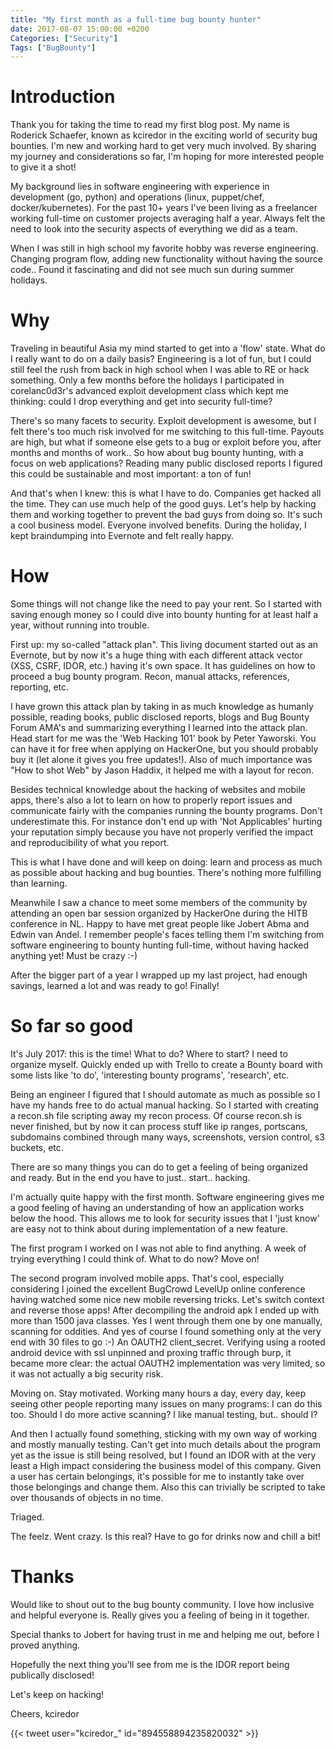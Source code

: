 ```yaml
---
title: "My first month as a full-time bug bounty hunter"
date: 2017-08-07 15:00:00 +0200
Categories: ["Security"]
Tags: ["BugBounty"]
---
```

# Introduction #
Thank you for taking the time to read my first blog post. My name is Roderick Schaefer, known as kciredor in the exciting world of security bug bounties. I'm new and working hard to get very much involved. By sharing my journey and considerations so far, I'm hoping for more interested people to give it a shot!

My background lies in software engineering with experience in development (go, python) and operations (linux, puppet/chef, docker/kubernetes). For the past 10+ years I've been living as a freelancer working full-time on customer projects averaging half a year. Always felt the need to look into the security aspects of everything we did as a team.

When I was still in high school my favorite hobby was reverse engineering. Changing program flow, adding new functionality without having the source code.. Found it fascinating and did not see much sun during summer holidays.

# Why #
Traveling in beautiful Asia my mind started to get into a 'flow' state. What do I really want to do on a daily basis? Engineering is a lot of fun, but I could still feel the rush from back in high school when I was able to RE or hack something. Only a few months before the holidays I participated in corelanc0d3r's advanced exploit development class which kept me thinking: could I drop everything and get into security full-time?

There's so many facets to security. Exploit development is awesome, but I felt there's too much risk involved for me switching to this full-time. Payouts are high, but what if someone else gets to a bug or exploit before you, after months and months of work.. So how about bug bounty hunting, with a focus on web applications? Reading many public disclosed reports I figured this could be sustainable and most important: a ton of fun!

And that's when I knew: this is what I have to do. Companies get hacked all the time. They can use much help of the good guys. Let's help by hacking them and working together to prevent the bad guys from doing so. It's such a cool business model. Everyone involved benefits. During the holiday, I kept braindumping into Evernote and felt really happy.

# How #
Some things will not change like the need to pay your rent. So I started with saving enough money so I could dive into bounty hunting for at least half a year, without running into trouble.

First up: my so-called "attack plan". This living document started out as an Evernote, but by now it's a huge thing with each different attack vector (XSS, CSRF, IDOR, etc.) having it's own space. It has guidelines on how to proceed a bug bounty program. Recon, manual attacks, references, reporting, etc.

I have grown this attack plan by taking in as much knowledge as humanly possible, reading books, public disclosed reports, blogs and Bug Bounty Forum AMA's and summarizing everything I learned into the attack plan. Head start for me was the 'Web Hacking 101' book by Peter Yaworski. You can have it for free when applying on HackerOne, but you should probably buy it (let alone it gives you free updates!). Also of much importance was "How to shot Web" by Jason Haddix, it helped me with a layout for recon.

Besides technical knowledge about the hacking of websites and mobile apps, there's also a lot to learn on how to properly report issues and communicate fairly with the companies running the bounty programs. Don't underestimate this. For instance don't end up with 'Not Applicables' hurting your reputation simply because you have not properly verified the impact and reproducibility of what you report.

This is what I have done and will keep on doing: learn and process as much as possible about hacking and bug bounties. There's nothing more fulfilling than learning.

Meanwhile I saw a chance to meet some members of the community by attending an open bar session organized by HackerOne during the HITB conference in NL. Happy to have met great people like Jobert Abma and Edwin van Andel. I remember people's faces telling them I'm switching from software engineering to bounty hunting full-time, without having hacked anything yet! Must be crazy :-)

After the bigger part of a year I wrapped up my last project, had enough savings, learned a lot and was ready to go! Finally!

# So far so good #
It's July 2017: this is the time! What to do? Where to start? I need to organize myself. Quickly ended up with Trello to create a Bounty board with some lists like 'to do', 'interesting bounty programs', 'research', etc.

Being an engineer I figured that I should automate as much as possible so I have my hands free to do actual manual hacking. So I started with creating a recon.sh file scripting away my recon process. Of course recon.sh is never finished, but by now it can process stuff like ip ranges, portscans, subdomains combined through many ways, screenshots, version control, s3 buckets, etc.

There are so many things you can do to get a feeling of being organized and ready. But in the end you have to just.. start.. hacking.

I'm actually quite happy with the first month. Software engineering gives me a good feeling of having an understanding of how an application works below the hood. This allows me to look for security issues that I 'just know' are easy not to think about during implementation of a new feature.

The first program I worked on I was not able to find anything. A week of trying everything I could think of. What to do now? Move on!

The second program involved mobile apps. That's cool, especially considering I joined the excellent BugCrowd LevelUp online conference having watched some nice new mobile reversing tricks. Let's switch context and reverse those apps! After decompiling the android apk I ended up with more than 1500 java classes. Yes I went through them one by one manually, scanning for oddities. And yes of course I found something only at the very end with 30 files to go :-) An OAUTH2 client\_secret. Verifying using a rooted android device with ssl unpinned and proxing traffic through burp, it became more clear: the actual OAUTH2 implementation was very limited, so it was not actually a big security risk.

Moving on. Stay motivated. Working many hours a day, every day, keep seeing other people reporting many issues on many programs: I can do this too. Should I do more active scanning? I like manual testing, but.. should I?

And then I actually found something, sticking with my own way of working and mostly manually testing. Can't get into much details about the program yet as the issue is still being resolved, but I found an IDOR with at the very least a High impact considering the business model of this company. Given a user has certain belongings, it's possible for me to instantly take over those belongings and change them. Also this can trivially be scripted to take over thousands of objects in no time.

Triaged.

The feelz. Went crazy. Is this real? Have to go for drinks now and chill a bit!

# Thanks #
Would like to shout out to the bug bounty community. I love how inclusive and helpful everyone is. Really gives you a feeling of being in it together.

Special thanks to Jobert for having trust in me and helping me out, before I proved anything.

Hopefully the next thing you'll see from me is the IDOR report being publically disclosed!

Let's keep on hacking!

Cheers,
kciredor

{{< tweet user="kciredor_" id="894558894235820032" >}}
